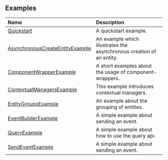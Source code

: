 
## Examples

| Name                                                                                                             | Description                                                          |
| :--------------------------------------------------------------------------------------------------------------- | :------------------------------------------------------------------- |
| [Quickstart](src/main/java/org/jayware/e2/examples/Quickstart.java)                                              | A quickstart example.                                                |
| [AsynchronousCreateEntityExample](src/main/java/org/jayware/e2/examples/AsynchronousCreateEntityExample.java)    | An example which illustrates the asynchronous creation of an entity. |
| [ComponentWrapperExample](src/main/java/org/jayware/e2/examples/ComponentWrapperExample.java)                    | A short examples about the usage of component-wrappers.              |
| [ContextualManagersExample](src/main/java/org/jayware/e2/examples/ContextualManagersExample.java)                | This example introduces contextual managers.                         |
| [EntityGroupsExample](src/main/java/org/jayware/e2/examples/EntityGroupsExample.java)                            | An example about the grouping of entities.                           |
| [EventBuilderExample](src/main/java/org/jayware/e2/examples/EventBuilderExample.java)                            | A simple example about sending an event.                             |
| [QueryExample](src/main/java/org/jayware/e2/examples/QueryExample.java)                                          | A simple example about how to use the query api.                     |
| [SendEventExample](src/main/java/org/jayware/e2/examples/SendEventExample.java)                                  | A simple example about sending an event.                             |
